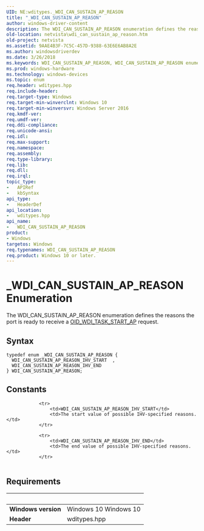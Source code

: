 ```yaml
---
UID: NE:wditypes._WDI_CAN_SUSTAIN_AP_REASON
title: "_WDI_CAN_SUSTAIN_AP_REASON"
author: windows-driver-content
description: The WDI_CAN_SUSTAIN_AP_REASON enumeration defines the reasons the port is ready to receive a OID_WDI_TASK_START_AP request.
old-location: netvista\wdi_can_sustain_ap_reason.htm
old-project: netvista
ms.assetid: 9AAE4B3F-7C5C-457D-9388-63E6E6AB8A2E
ms.author: windowsdriverdev
ms.date: 3/26/2018
ms.keywords: WDI_CAN_SUSTAIN_AP_REASON, WDI_CAN_SUSTAIN_AP_REASON enumeration [Network Drivers Starting with Windows Vista], WDI_CAN_SUSTAIN_AP_REASON_IHV_END, WDI_CAN_SUSTAIN_AP_REASON_IHV_START, _WDI_CAN_SUSTAIN_AP_REASON, netvista.wdi_can_sustain_ap_reason, wditypes/WDI_CAN_SUSTAIN_AP_REASON, wditypes/WDI_CAN_SUSTAIN_AP_REASON_IHV_END, wditypes/WDI_CAN_SUSTAIN_AP_REASON_IHV_START
ms.prod: windows-hardware
ms.technology: windows-devices
ms.topic: enum
req.header: wditypes.hpp
req.include-header: 
req.target-type: Windows
req.target-min-winverclnt: Windows 10
req.target-min-winversvr: Windows Server 2016
req.kmdf-ver: 
req.umdf-ver: 
req.ddi-compliance: 
req.unicode-ansi: 
req.idl: 
req.max-support: 
req.namespace: 
req.assembly: 
req.type-library: 
req.lib: 
req.dll: 
req.irql: 
topic_type:
-	APIRef
-	kbSyntax
api_type:
-	HeaderDef
api_location:
-	wditypes.hpp
api_name:
-	WDI_CAN_SUSTAIN_AP_REASON
product:
- Windows
targetos: Windows
req.typenames: WDI_CAN_SUSTAIN_AP_REASON
req.product: Windows 10 or later.
---
```


# _WDI_CAN_SUSTAIN_AP_REASON Enumeration
The WDI_CAN_SUSTAIN_AP_REASON enumeration defines the reasons the port is ready to receive a <a href="https://msdn.microsoft.com/library/windows/hardware/dn925964">OID_WDI_TASK_START_AP</a> request.

## Syntax
```
typedef enum _WDI_CAN_SUSTAIN_AP_REASON {
  WDI_CAN_SUSTAIN_AP_REASON_IHV_START  ,
  WDI_CAN_SUSTAIN_AP_REASON_IHV_END
} WDI_CAN_SUSTAIN_AP_REASON;
```

## Constants

<table>
            
                <tr>
                    <td>WDI_CAN_SUSTAIN_AP_REASON_IHV_START</td>
                    <td>The start value of possible IHV-specified reasons.</td>
                </tr>
            
                <tr>
                    <td>WDI_CAN_SUSTAIN_AP_REASON_IHV_END</td>
                    <td>The end value of possible IHV-specified reasons.</td>
                </tr>
</table>


## Requirements
| &nbsp; | &nbsp; |
| ---- |:---- |
| **Windows version** | Windows 10 Windows 10 |
| **Header** | wditypes.hpp |